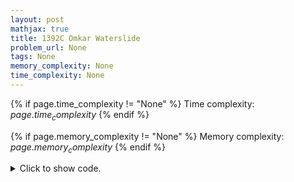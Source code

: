 ```yaml
---
layout: post
mathjax: true
title: 1392C Omkar Waterslide
problem_url: None
tags: None
memory_complexity: None
time_complexity: None
---
```




{% if page.time_complexity != "None" %}
Time complexity: ${{ page.time_complexity }}$
{% endif %}

{% if page.memory_complexity != "None" %}
Memory complexity: ${{ page.memory_complexity }}$
{% endif %}

<details>
<summary>
<p style="display:inline">Click to show code.</p>
</summary>
```cpp
{% raw %}
using namespace std;
using ll = long long;
int const NMAX = 2e5 + 11;
ll n, a[NMAX];
ll solve(void)
{
    int i = n - 1;
    ll ans = 0;
    while (i > 0)
    {
        int j = i;
        while (j > 0 and a[j] >= a[j - 1])
            --j;
        if (j > 0)
        {
            ans += (a[j - 1] - a[j]);
            a[j] = a[j - 1];
        }
        i = j;
    }
    return ans;
}
int main(void)
{
    int t;
    cin >> t;
    while (t--)
    {
        cin >> n;
        for (int i = 0; i < n; ++i)
            cin >> a[i];
        cout << solve() << endl;
    }
    return 0;
}

{% endraw %}
```
</details>

